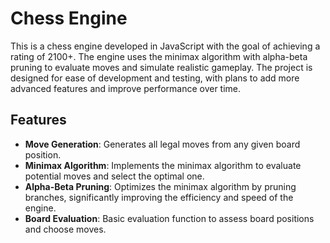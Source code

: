 # Chess Engine

This is a chess engine developed in JavaScript with the goal of achieving a rating of 2100+. The engine uses the minimax algorithm with alpha-beta pruning to evaluate moves and simulate realistic gameplay. The project is designed for ease of development and testing, with plans to add more advanced features and improve performance over time.

## Features

- **Move Generation**: Generates all legal moves from any given board position.
- **Minimax Algorithm**: Implements the minimax algorithm to evaluate potential moves and select the optimal one.
- **Alpha-Beta Pruning**: Optimizes the minimax algorithm by pruning branches, significantly improving the efficiency and speed of the engine.
- **Board Evaluation**: Basic evaluation function to assess board positions and choose moves.
